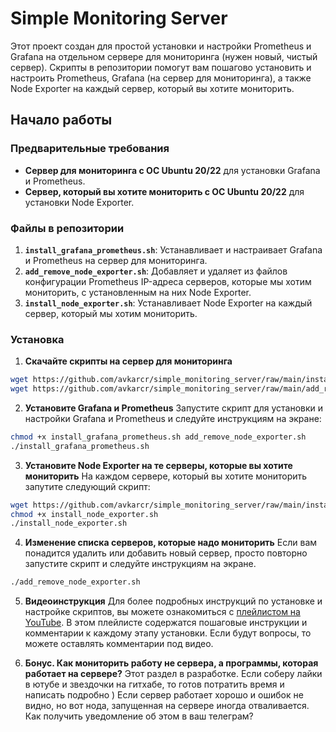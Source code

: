 # Simple Monitoring Server

Этот проект создан для простой установки и настройки Prometheus и Grafana на отдельном сервере для мониторинга (нужен новый, чистый сервер).
Скрипты в репозитории помогут вам пошагово установить и настроить Prometheus, Grafana (на сервер для мониторинга), а также Node Exporter на каждый сервер, который вы хотите мониторить.

## Начало работы

### Предварительные требования
- **Сервер для мониторинга с ОС Ubuntu 20/22** для установки Grafana и Prometheus.
- **Сервер, который вы хотите мониторить с ОС Ubuntu 20/22** для установки Node Exporter.

### Файлы в репозитории

1. **`install_grafana_prometheus.sh`**: Устанавливает и настраивает Grafana и Prometheus на сервер для мониторинга.
2. **`add_remove_node_exporter.sh`**: Добавляет и удаляет из файлов конфигурации Prometheus IP-адреса серверов, которые мы хотим мониторить, с установленным на них Node Exporter.
3. **`install_node_exporter.sh`**: Устанавливает Node Exporter на каждый сервер, который мы хотим мониторить.

### Установка

1. **Скачайте скрипты на сервер для мониторинга**
  ```bash
  wget https://github.com/avkarcr/simple_monitoring_server/raw/main/install_grafana_prometheus.sh
  wget https://github.com/avkarcr/simple_monitoring_server/raw/main/add_remove_node_exporter.sh
  ```   

2. **Установите Grafana и Prometheus**
  Запустите скрипт для установки и настройки Grafana и Prometheus и следуйте инструкциям на экране:
  ```bash
  chmod +x install_grafana_prometheus.sh add_remove_node_exporter.sh
  ./install_grafana_prometheus.sh
  ```   

3. **Установите Node Exporter на те серверы, которые вы хотите мониторить**
  На каждом сервере, который вы хотите мониторить запутите следующий скрипт:
  ```bash
  wget https://github.com/avkarcr/simple_monitoring_server/raw/main/install_node_exporter.sh
  chmod +x install_node_exporter.sh
  ./install_node_exporter.sh
  ```   

4. **Изменение списка серверов, которые надо мониторить**
  Если вам понадится удалить или добавить новый сервер, просто повторно запустите скрипт и следуйте инструкциям на экране.
  ```bash
  ./add_remove_node_exporter.sh
  ```   
5. **Видеоинструкция**
  Для более подробных инструкций по установке и настройке скриптов, вы можете ознакомиться с [плейлистом на YouTube](https://youtu.be/FIa2ohM3WXY?si=BfSI23gwLn7zmJtY). В этом плейлисте содержатся пошаговые инструкции и комментарии к каждому этапу установки.
  Если будут вопросы, то можете оставлять комментарии под видео.

6. **Бонус. Как мониторить работу не сервера, а программы, которая работает на сервере?**
  Этот раздел в разработке. Если соберу лайки в ютубе и звездочки на гитхабе, то готов потратить время и написать подробно )
  Если сервер работает хорошо и ошибок не видно, но вот нода, запущенная на сервере иногда отваливается. Как получить уведомление об этом в ваш телеграм?
